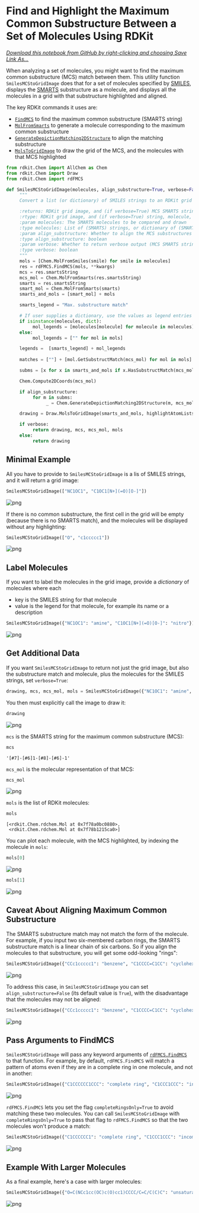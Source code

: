 # Find and Highlight the Maximum Common Substructure Between a Set of Molecules Using RDKit

*[Download this notebook from GitHub by right-clicking and choosing Save Link As...](https://github.com/bertiewooster/bertiewooster.github.io/blob/main/_notebooks/2022-10-09-RDKit-find-and-highlight-the-maximum-common-substructure-between-molecules.ipynb)*

When analyzing a set of molecules, you might want to find the maximum common substructure (MCS) match between them. This utility function `SmilesMCStoGridImage` does that for a set of molecules specified by [SMILES](https://en.wikipedia.org/wiki/Simplified_molecular-input_line-entry_system), displays the [SMARTS](https://en.wikipedia.org/wiki/SMILES_arbitrary_target_specification) substructure as a molecule, and displays all the molecules in a grid with that substructure highlighted and aligned.

The key RDKit commands it uses are:
- [`FindMCS`](https://www.rdkit.org/docs/source/rdkit.Chem.rdFMCS.html) to find the maximum common substructure (SMARTS string)
- [`MolFromSmarts`](https://www.rdkit.org/docs/source/rdkit.Chem.rdmolfiles.html) to generate a molecule corresponding to the maximum common substructure
- [`GenerateDepictionMatching2DStructure`](http://rdkit.org/docs/source/rdkit.Chem.rdDepictor.html) to align the matching substructure
- [`MolsToGridImage`](https://www.rdkit.org/docs/source/rdkit.Chem.Draw.html) to draw the grid of the MCS, and the molecules with that MCS highlighted


```python
from rdkit.Chem import AllChem as Chem
from rdkit.Chem import Draw
from rdkit.Chem import rdFMCS
```


```python
def SmilesMCStoGridImage(molecules, align_substructure=True, verbose=False, **kwargs):
     """
     Convert a list (or dictionary) of SMILES strings to an RDKit grid image of the maximum common substructure (MCS) match between them

     :returns: RDKit grid image, and (if verbose=True) MCS SMARTS string and molecule, and list of molecules for input SMILES strings
     :rtype: RDKit grid image, and (if verbose=True) string, molecule, and list of molecules
     :param molecules: The SMARTS molecules to be compared and drawn
     :type molecules: List of (SMARTS) strings, or dictionary of (SMARTS) string: (legend) string pairs
     :param align_substructure: Whether to align the MCS substructures when plotting the molecules; default is True
     :type align_substructure: boolean
     :param verbose: Whether to return verbose output (MCS SMARTS string and molecule, and list of molecules for input SMILES strings); default is False so calling this function will present a grid image automatically
     :type verbose: boolean
     """
     mols = [Chem.MolFromSmiles(smile) for smile in molecules]
     res = rdFMCS.FindMCS(mols, **kwargs)
     mcs = res.smartsString
     mcs_mol = Chem.MolFromSmarts(res.smartsString)
     smarts = res.smartsString
     smart_mol = Chem.MolFromSmarts(smarts)
     smarts_and_mols = [smart_mol] + mols

     smarts_legend = "Max. substructure match"

     # If user supplies a dictionary, use the values as legend entries for molecules
     if isinstance(molecules, dict):
          mol_legends = [molecules[molecule] for molecule in molecules]
     else:
          mol_legends = ["" for mol in mols]

     legends =  [smarts_legend] + mol_legends
    
     matches = [""] + [mol.GetSubstructMatch(mcs_mol) for mol in mols]

     subms = [x for x in smarts_and_mols if x.HasSubstructMatch(mcs_mol)]

     Chem.Compute2DCoords(mcs_mol)

     if align_substructure:
          for m in subms:
               _ = Chem.GenerateDepictionMatching2DStructure(m, mcs_mol)

     drawing = Draw.MolsToGridImage(smarts_and_mols, highlightAtomLists=matches, legends=legends)

     if verbose:
          return drawing, mcs, mcs_mol, mols
     else:
          return drawing
```

## Minimal Example

All you have to provide to `SmilesMCStoGridImage` is a lis of SMILES strings, and it will return a grid image:


```python
SmilesMCStoGridImage(["NC1OC1", "C1OC1[N+](=O)[O-]"])
```




    
![png](/images/2022-10-09-RDKit-find-and-highlight-the-maximum-common-substructure-between-molecules_files/2022-10-09-RDKit-find-and-highlight-the-maximum-common-substructure-between-molecules_6_0.png)
    



If there is no common substructure, the first cell in the grid will be empty (because there is no SMARTS match), and the molecules will be displayed without any highlighting:


```python
SmilesMCStoGridImage(["O", "c1ccccc1"])
```




    
![png](/images/2022-10-09-RDKit-find-and-highlight-the-maximum-common-substructure-between-molecules_files/2022-10-09-RDKit-find-and-highlight-the-maximum-common-substructure-between-molecules_8_0.png)
    



## Label Molecules

If you want to label the molecules in the grid image, provide a *dictionary* of molecules where each
- key is the SMILES string for that molecule
- value is the legend for that molecule, for example its name or a description


```python
SmilesMCStoGridImage({"NC1OC1": "amine", "C1OC1[N+](=O)[O-]": "nitro"})
```




    
![png](/images/2022-10-09-RDKit-find-and-highlight-the-maximum-common-substructure-between-molecules_files/2022-10-09-RDKit-find-and-highlight-the-maximum-common-substructure-between-molecules_11_0.png)
    



## Get Additional Data

If you want `SmilesMCStoGridImage` to return not just the grid image, but also the substructure match and molecule, plus the molecules for the SMILES strings, set `verbose=True`:


```python
drawing, mcs, mcs_mol, mols = SmilesMCStoGridImage({"NC1OC1": "amine", "C1OC1[N+](=O)[O-]": "nitro"}, verbose=True)
```

You then must explicitly call the image to draw it:


```python
drawing
```




    
![png](/images/2022-10-09-RDKit-find-and-highlight-the-maximum-common-substructure-between-molecules_files/2022-10-09-RDKit-find-and-highlight-the-maximum-common-substructure-between-molecules_16_0.png)
    



`mcs` is the SMARTS string for the maximum common substructure (MCS):


```python
mcs
```




    '[#7]-[#6]1-[#8]-[#6]-1'



`mcs_mol` is the molecular representation of that MCS:


```python
mcs_mol
```




    
![png](/images/2022-10-09-RDKit-find-and-highlight-the-maximum-common-substructure-between-molecules_files/2022-10-09-RDKit-find-and-highlight-the-maximum-common-substructure-between-molecules_20_0.png)
    



`mols` is the list of RDKit molecules:


```python
mols
```




    [<rdkit.Chem.rdchem.Mol at 0x7f78a0bc0880>,
     <rdkit.Chem.rdchem.Mol at 0x7f78b1215ca0>]



You can plot each molecule, with the MCS highlighted, by indexing the molecule in `mols`:


```python
mols[0]
```




    
![png](/images/2022-10-09-RDKit-find-and-highlight-the-maximum-common-substructure-between-molecules_files/2022-10-09-RDKit-find-and-highlight-the-maximum-common-substructure-between-molecules_24_0.png)
    




```python
mols[1]
```




    
![png](/images/2022-10-09-RDKit-find-and-highlight-the-maximum-common-substructure-between-molecules_files/2022-10-09-RDKit-find-and-highlight-the-maximum-common-substructure-between-molecules_25_0.png)
    



## Caveat About Aligning Maximum Common Substructure
The SMARTS substructure match may not match the form of the molecule. For example, if you input two six-membered carbon rings, the SMARTS substructure match is a linear chain of six carbons. So if you align the molecules to that substructure, you will get some odd-looking "rings":


```python
SmilesMCStoGridImage({"CCc1ccccc1": "benzene", "C1CCCC=C1CC": "cyclohexene"})
```




    
![png](/images/2022-10-09-RDKit-find-and-highlight-the-maximum-common-substructure-between-molecules_files/2022-10-09-RDKit-find-and-highlight-the-maximum-common-substructure-between-molecules_27_0.png)
    



To address this case, in `SmilesMCStoGridImage` you can set `align_substructure=False` (its default value is `True`), with the disadvantage that the molecules may not be aligned:


```python
SmilesMCStoGridImage({"CCc1ccccc1": "benzene", "C1CCCC=C1CC": "cyclohexene"}, align_substructure=False)
```




    
![png](/images/2022-10-09-RDKit-find-and-highlight-the-maximum-common-substructure-between-molecules_files/2022-10-09-RDKit-find-and-highlight-the-maximum-common-substructure-between-molecules_29_0.png)
    



## Pass Arguments to FindMCS
`SmilesMCStoGridImage` will pass any keyword arguments of [`rdFMCS.FindMCS`](https://www.rdkit.org/docs/source/rdkit.Chem.rdFMCS.html) to that function. For example, by default, `rdFMCS.FindMCS` will match a pattern of atoms even if they are in a complete ring in one molecule, and not in another:


```python
SmilesMCStoGridImage({"C1CCCCCC1CCC": "complete ring", "C1CCC1CCC": "incomplete ring"}, align_substructure=False)
```




    
![png](/images/2022-10-09-RDKit-find-and-highlight-the-maximum-common-substructure-between-molecules_files/2022-10-09-RDKit-find-and-highlight-the-maximum-common-substructure-between-molecules_31_0.png)
    



`rdFMCS.FindMCS` lets you set the flag `completeRingsOnly=True` to avoid matching these two molecules. You can call `SmilesMCStoGridImage` with `completeRingsOnly=True` to pass that flag to `rdFMCS.FindMCS` so that the two molecules won't produce a match:


```python
SmilesMCStoGridImage({"C1CCCCCC1": "complete ring", "C1CCC1CCC": "incomplete ring"}, align_substructure=False, completeRingsOnly=True)
```




    
![png](/images/2022-10-09-RDKit-find-and-highlight-the-maximum-common-substructure-between-molecules_files/2022-10-09-RDKit-find-and-highlight-the-maximum-common-substructure-between-molecules_33_0.png)
    



## Example With Larger Molecules

As a final example, here's a case with larger molecules:


```python
SmilesMCStoGridImage({"O=C(NCc1cc(OC)c(O)cc1)CCCC/C=C/C(C)C": "unsaturated", "CC(C)CCCCCC(=O)NCC1=CC(=C(C=C1)O)OC": "saturated", "c1(C=O)cc(OC)c(O)cc1": "carbonyl"})
```




    
![png](/images/2022-10-09-RDKit-find-and-highlight-the-maximum-common-substructure-between-molecules_files/2022-10-09-RDKit-find-and-highlight-the-maximum-common-substructure-between-molecules_36_0.png)
    


